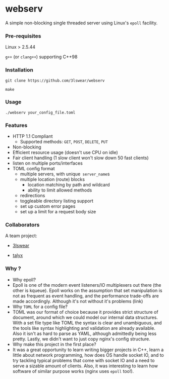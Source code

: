 # webserv

A simple non-blocking single threaded server using Linux's `epoll` facility.

### Pre-requisites

Linux > 2.5.44

`g++` (or `clang++`) supporting C++98

### Installation

```
git clone https://github.com/3lswear/webserv
```

```
make
```

### Usage

```
./webserv your_config_file.toml
```

### Features

- HTTP 1.1 Compliant
  - Supported methods: `GET`, `POST`, `DELETE`, `PUT`
- Non-blocking
- Efficient resource usage (doesn't use CPU on idle)
- Fair client handling (1 slow client won't slow down 50 fast clients)
- listen on multiple ports/interfaces
- TOML config format
  - multiple servers, with unique` server_name`s
  - multiple location (route) blocks
    - location matching by path and wildcard
    - ability to limit allowed methods
  - redirections
  - toggleable directory listing support 
  - set up custom error pages
  - set up a limit for a request body size

### Collaborators

A team project:

- [3lswear](https://github.com/3lswear)

- [talyx](https://github.com/talyx)

### Why ?

- Why epoll?
- Epoll is one of the modern event listeners/IO multiplexers out there (the other is kqueue). Epoll works on the assumption that set manipulation is not as frequent as event handling, and the performance trade-offs are made accordingly. Although it's not without it's problems (link)
- Why `TOML` for a config file?
- TOML was our format of choice because it provides strict structure of document, around which we could model our internal data structures. With a set file type like TOML the syntax is clear and unambiguous, and the tools like syntax highlighting and validation are already available. Also it isn't as hard to parse as YAML, although admittedly being less pretty. Lastly, we didn't want to just copy nginx's config structure.
- Why make this project in the first place?
- It was a great opportunity to learn writing bigger projects in C++, learn a little about network programming, how does OS handle socket IO, and to try tackling typical problems that come with socket IO and a need to serve a sizable amount of clients. Also, it was interesting to learn how software of similar purpose works (nginx uses `epoll` too!).